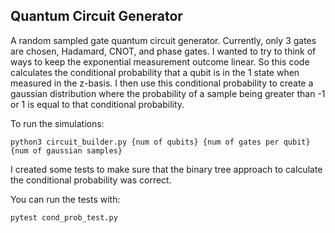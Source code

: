 ## Quantum Circuit Generator

A random sampled gate quantum circuit generator. Currently, only 3 gates are chosen, Hadamard, CNOT, and phase gates. I wanted to try to think of ways to keep the exponential measurement outcome linear. So this code calculates the 
conditional probability that a qubit is in the 1 state when measured in the z-basis. I then use this conditional probability to create a gaussian distribution where the probability of a sample being greater than -1 or 1 is equal to that conditional probability.

To run the simulations:

`python3 circuit_builder.py {num of qubits} {num of gates per qubit} {num of gaussian samples}`

I created some tests to make sure that the binary tree approach to calculate the conditional probability was correct.

You can run the tests with: 

`pytest cond_prob_test.py`




